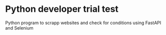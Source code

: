 # Python developer trial test
Python program to scrapp websites and check for conditions using FastAPI and Selenium

